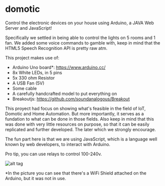 # domotic

Control the electronic devices on your house using Arduino, a JAVA Web Server and JavaScript!


Specifically we settled in being able to control the lights on 5 rooms and 1 fan. We added some voice commands to gamble with, keep in mind that the HTML5 Speech Recognition API is pretty raw atm.

This project makes use of:
* Arduino Uno board*: https://www.arduino.cc/
* 8x White LEDs, in 5 pins
* 5x 330 ohm Resistor
* A USB Fan (5V)
* Some cable
* A carefully handcrafted model to put everything on
* Breakoutjs: https://github.com/soundanalogous/Breakout


This proyect had focus on showing what's feasible in the field of IoT, Domotic and Home Automation. But more importantly, it serves as a fundation to what can be done in those fields.
Also keep in mind that this was done with very little resources on purpose, so that it can be easily replicated and further developed. The later which we strongly encourage.

The fun part here is that we are using JavaScript, which is a language well known by web developers, to interact with Arduino.

Pro tip, you can use relays to control 100-240v.


![alt tag](http://labs.fgilio.com/mozilla/domotic/pic1.jpg)

\*In the picture you can see that there's a WiFi Shield attached on the Arduino, but it was not in use.
